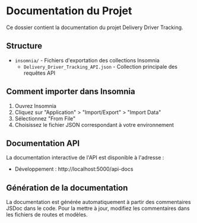 # Documentation du Projet

Ce dossier contient la documentation du projet Delivery Driver Tracking.

## Structure

- `insomnia/` - Fichiers d'exportation des collections Insomnia
  - `Delivery_Driver_Tracking_API.json` - Collection principale des requêtes API

## Comment importer dans Insomnia

1. Ouvrez Insomnia
2. Cliquez sur "Application" > "Import/Export" > "Import Data"
3. Sélectionnez "From File"
4. Choisissez le fichier JSON correspondant à votre environnement

## Documentation API

La documentation interactive de l'API est disponible à l'adresse :
- Développement : http://localhost:5000/api-docs

## Génération de la documentation

La documentation est générée automatiquement à partir des commentaires JSDoc dans le code.
Pour la mettre à jour, modifiez les commentaires dans les fichiers de routes et modèles.
